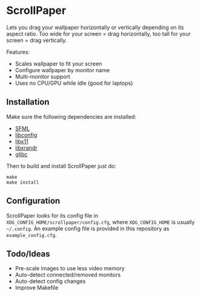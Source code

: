 ScrollPaper
===========

Lets you drag your wallpaper horizontally or vertically depending on its aspect ratio. Too wide for your screen = drag horizontally, too tall for your screen = drag vertically.

Features:

- Scales wallpaper to fit your screen
- Configure wallpaper by monitor name
- Multi-monitor support
- Uses no CPU/GPU while idle (good for laptops)

Installation
------------

Make sure the following dependencies are installed:

- [SFML](https://www.sfml-dev.org/)
- [libconfig](https://hyperrealm.github.io/libconfig/)
- [libx11](https://xorg.freedesktop.org/)
- [libxrandr](https://xorg.freedesktop.org/)
- [glibc](http://www.gnu.org/software/libc/)

Then to build and install ScrollPaper just do:

	make
	make install

Configuration
-------------

ScrollPaper looks for its config file in `XDG_CONFIG_HOME/scrollpaper/config.cfg`, where `XDG_CONFIG_HOME` is usually `~/.config`. An example config file is provided in this repository as `example_config.cfg`.

Todo/Ideas
----------

- Pre-scale images to use less video memory
- Auto-detect connected/removed monitors
- Auto-detect config changes
- Improve Makefile
